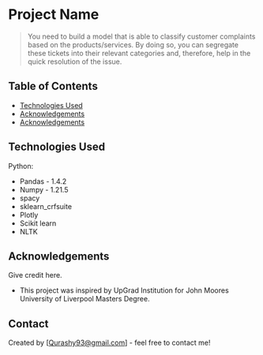 # Project Name
> You need to build a model that is able to classify customer complaints based on the products/services. By doing so, you can segregate these tickets into their relevant categories and, therefore, help in the quick resolution of the issue.

## Table of Contents
* [Technologies Used](#technologies-used)
* [Acknowledgements](#acknowledgements)
* [Acknowledgements](#Contact)

<!-- You don't have to answer all the questions - just the ones relevant to your project. -->


## Technologies Used
Python:
- Pandas - 1.4.2
- Numpy - 1.21.5
- spacy
- sklearn_crfsuite
- Plotly
- Scikit learn
- NLTK 


<!-- As the libraries versions keep on changing, it is recommended to mention the version of library used in this project -->

## Acknowledgements
Give credit here.
- This project was inspired by UpGrad Institution for John Moores University of Liverpool Masters Degree.


## Contact
Created by [Qurashy93@gmail.com] - feel free to contact me!


<!-- Optional -->
<!-- ## License -->
<!-- This project is open source and available under the [... License](). -->

<!-- You don't have to include all sections - just the one's relevant to your project -->